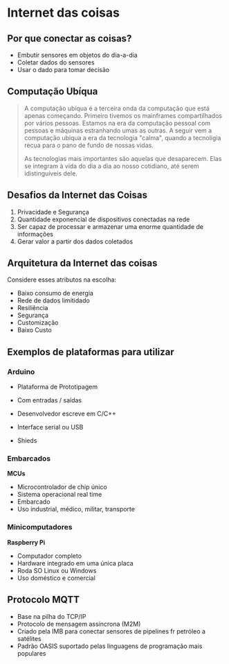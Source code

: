 # Internet das coisas

## Por que conectar as coisas?

- Embutir sensores em objetos do dia-a-dia
- Coletar dados do sensores
- Usar o dado para tomar decisão

## Computação Ubíqua

>  A computação ubíqua é a terceira onda da computação que está apenas começando. Primeiro tivemos os mainframes compartilhados por vários pessoas. Estamos na era da computação pessoal com pessoas e máquinas estranhando umas as outras. A seguir vem a computação ubíqua a era da tecnologia "calma", quando a tecnoligia recua para o pano de fundo de nossas vidas.
>
> As tecnologias mais importantes são aquelas que desaparecem. Elas se integram à vida do dia a dia ao nosso cotidiano, até serem idistinguíveis dele.



## Desafios da Internet das Coisas

1. Privacidade e Segurança
2. Quantidade exponencial de dispositivos conectadas na rede
3. Ser capaz de processar e armazenar uma enorme quantidade de informações
4. Gerar valor a partir dos dados coletados



## Arquitetura da Internet das coisas



Considere esses atributos na escolha:

- Baixo consumo de energia
- Rede de dados limitidado
- Resiliência
- Segurança
- Customização
- Baixo Custo



## Exemplos de plataformas para utilizar

### Arduino 

- Plataforma de Prototipagem 

- Com entradas / saídas

- Desenvolvedor escreve em C/C++

- Interface serial ou USB

- Shieds

  

### Embarcados

**MCUs**

- Microcontrolador de chip único
- Sistema operacional real time
- Embarcado
- Uso industrial, médico, militar, transporte



### Minicomputadores 

**Raspberry Pi**

- Computador completo
- Hardware integrado em uma única placa
- Roda SO Linux ou Windows
- Uso doméstico e comercial



## Protocolo MQTT 

- Base na pilha do TCP/IP
- Protocolo de mensagem assíncrona (M2M)
- Criado pela IMB para conectar sensores de pipelines fr petróleo a satélites
- Padrão OASIS suportado pelas linguagens de programação mais populares



